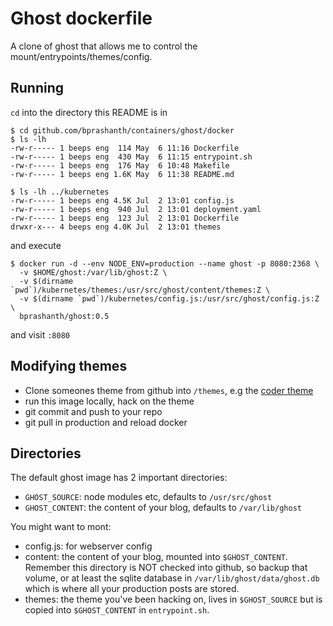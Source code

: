 # Ghost dockerfile

A clone of ghost that allows me to control the mount/entrypoints/themes/config.

## Running

`cd` into the directory this README is in

```
$ cd github.com/bprashanth/containers/ghost/docker
$ ls -lh
-rw-r----- 1 beeps eng  114 May  6 11:16 Dockerfile
-rw-r----- 1 beeps eng  430 May  6 11:15 entrypoint.sh
-rw-r----- 1 beeps eng  176 May  6 10:48 Makefile
-rw-r----- 1 beeps eng 1.6K May  6 11:38 README.md

$ ls -lh ../kubernetes
-rw-r----- 1 beeps eng 4.5K Jul  2 13:01 config.js
-rw-r----- 1 beeps eng  940 Jul  2 13:01 deployment.yaml
-rw-r----- 1 beeps eng  123 Jul  2 13:01 Dockerfile
drwxr-x--- 4 beeps eng 4.0K Jul  2 13:01 themes
```

and execute
```
$ docker run -d --env NODE_ENV=production --name ghost -p 8080:2368 \
  -v $HOME/ghost:/var/lib/ghost:Z \
  -v $(dirname `pwd`)/kubernetes/themes:/usr/src/ghost/content/themes:Z \
  -v $(dirname `pwd`)/kubernetes/config.js:/usr/src/ghost/config.js:Z \
  bprashanth/ghost:0.5
```

and visit `:8080`

## Modifying themes

* Clone someones theme from github into `/themes`, e.g the [coder theme](https://github.com/mbejda/CoderGhostTheme)
* run this image locally, hack on the theme
* git commit and push to your repo
* git pull in production and reload docker

## Directories

The default ghost image has 2 important directories:
* `GHOST_SOURCE`: node modules etc, defaults to `/usr/src/ghost`
* `GHOST_CONTENT`: the content of your blog, defaults to `/var/lib/ghost`

You might want to mont:
* config.js: for webserver config
* content: the content of your blog, mounted into `$GHOST_CONTENT`. Remember
  this directory is NOT checked into github, so backup that volume, or at least
  the sqlite database in `/var/lib/ghost/data/ghost.db` which is where all your
  production posts are stored.
* themes: the theme you've been hacking on, lives in `$GHOST_SOURCE` but is
  copied into `$GHOST_CONTENT` in `entrypoint.sh`.
